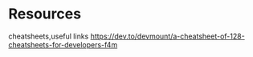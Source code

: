 # Resources
cheatsheets,useful links
https://dev.to/devmount/a-cheatsheet-of-128-cheatsheets-for-developers-f4m
